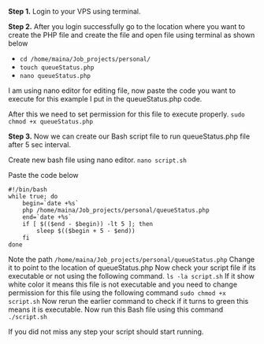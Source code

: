 **Step 1.** Login to your VPS using terminal.

**Step 2.** After you login successfully go to the location where you want to create the PHP file and create the file and open file using terminal as shown below

*  `cd /home/maina/Job_projects/personal/`
*  `touch queueStatus.php`
*  `nano queueStatus.php`

I am using nano editor for editing file, now paste the code you want to execute for this example I put in the queueStatus.php code.

After this we need to set permission for this file to execute properly.
`sudo chmod +x queueStatus.php`

**Step 3.** Now we can create our Bash script file to run queueStatus.php file after 5 sec interval.

Create new bash file using nano editor.
`nano script.sh`

 Paste the code below
```
#!/bin/bash
while true; do
    begin=`date +%s`
    php /home/maina/Job_projects/personal/queueStatus.php
    end=`date +%s`
    if [ $(($end - $begin)) -lt 5 ]; then
        sleep $(($begin + 5 - $end))
    fi
done
```
Note the path `/home/maina/Job_projects/personal/queueStatus.php`
Change it to point to the location of queueStatus.php
Now check your script file if its executable or not using the following command.
`ls -la script.sh`
If it show white color it means this file is not executable and you need to change permission for this file using the following command `sudo chmod +x script.sh`
Now rerun the earlier command to check if it turns to green this means it is executable.
Now run this Bash file using this command `./script.sh`

If you did not miss any step your script should start running.
